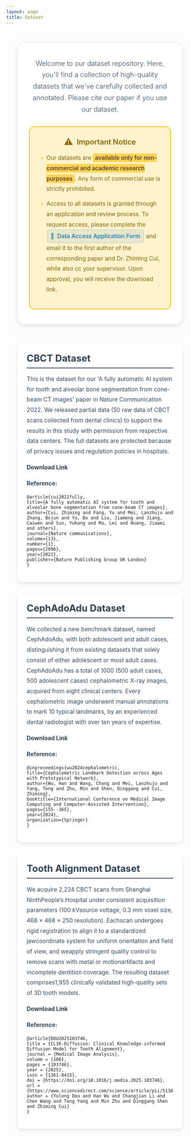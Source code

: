 ```yaml
---
layout: page
title: Dataset
---
```


<style>
    .dataset-container {
        max-width: 900px;
        margin: 0 auto;
        padding: 30px;
    }
    .dataset-item {
        background-color: #ffffff;
        border-radius: 12px;
        padding: 25px;
        margin-bottom: 30px;
        box-shadow: 0 4px 8px rgba(0,0,0,0.1);
        transition: transform 0.3s ease, box-shadow 0.3s ease;
    }
    .dataset-item:hover {
        transform: translateY(-5px);
        box-shadow: 0 6px 12px rgba(0,0,0,0.15);
    }
    .dataset-item h2 {
        color: #2c3e50;
        margin-top: 0;
        font-size: 1.8em;
        border-bottom: 2px solid #2c3e50;;
        padding-bottom: 10px;
        margin-bottom: 15px;
    }
    .dataset-item p {
        color: #34495e;
        line-height: 1.8;
        font-size: 1.1em;
    }
    .dataset-item a {
        color: #2c3e50;;
        text-decoration: none;
        font-weight: bold;
        transition: color 0.3s ease;
    }
    .dataset-item a:hover {
        color: #2980b9;
        text-decoration: underline;
    }
    .intro {
        text-align: center;
        margin-bottom: 50px;
        background: #ffffff;
        color: #2c3e50;
        padding: 40px 30px;
        border-radius: 20px;
        box-shadow: 0 4px 12px rgba(0,0,0,0.1);
        border: 1px solid #e8e8e8;
    }
    .intro h1 {
        color: #2c3e50;
        font-size: 2.8em;
        margin-bottom: 20px;
        font-weight: 300;
        text-shadow: 0 2px 4px rgba(0,0,0,0.1);
    }
    .intro .welcome-text {
        color: #34495e;
        font-size: 1.3em;
        line-height: 1.7;
        max-width: 750px;
        margin: 0 auto 30px auto;
        font-weight: 300;
    }
    .notice-box {
        background: #fff3cd;
        border: 2px solid #ffc107;
        border-radius: 15px;
        padding: 25px;
        margin-top: 30px;
    }
    .notice-title {
        color: #856404;
        font-size: 1.4em;
        font-weight: 600;
        margin-bottom: 15px;
        display: flex;
        align-items: center;
        justify-content: center;
        gap: 10px;
    }
    .notice-title::before {
        content: "⚠️";
        font-size: 1.2em;
    }
    .notice-content {
        color: #856404;
        text-align: left;
        line-height: 1.8;
        font-size: 1.1em;
    }
    .notice-content ul {
        margin: 0;
        padding-left: 20px;
    }
    .notice-content li {
        margin-bottom: 12px;
        list-style-type: none;
        position: relative;
    }
    .notice-content li::before {
        content: "•";
        color: #ffc107;
        font-weight: bold;
        position: absolute;
        left: -15px;
    }
    .highlight-text {
        background: #ffd54f;
        padding: 2px 6px;
        border-radius: 4px;
        font-weight: 600;
        color: #5d4037;
    }
    .notice-content a {
        color: #2980b9;
        text-decoration: none;
        font-weight: 600;
        background: rgba(41, 128, 185, 0.1);
        padding: 3px 8px;
        border-radius: 6px;
        border: 1px solid rgba(41, 128, 185, 0.3);
        transition: all 0.3s ease;
        display: inline-block;
        margin: 0 2px;
    }
    .notice-content a:hover {
        background: #2980b9;
        color: white;
        border-color: #2980b9;
        transform: translateY(-1px);
        box-shadow: 0 2px 4px rgba(41, 128, 185, 0.3);
    }
    .notice-content a::before {
        content: "📄 ";
        margin-right: 4px;
    }
</style>

<div class="dataset-container">
    <div class="intro">
        <p class="welcome-text">
            Welcome to our dataset repository. Here, you'll find a collection of high-quality datasets that we've carefully collected and annotated. Please cite our paper if you use our dataset.
        </p>
        <div class="notice-box">
            <div class="notice-title">Important Notice</div>
            <div class="notice-content">
                <ul>
                    <li>Our datasets are <span class="highlight-text">available only for non-commercial and academic research purposes</span>. Any form of commercial use is strictly prohibited.</li>
                    <li>Access to all datasets is granted through an application and review process. To request access, please complete the <a href="./assets/data-request-form.pdf">Data Access Application Form</a> and email it to the first author of the corresponding paper and Dr. Zhiming Cui, while also cc your supervisor. Upon approval, you will receive the download link.</li>
                </ul>
            </div>
        </div>
    </div>
    <div class="dataset-item">
        <h2>CBCT Dataset</h2>
        <p>This is the dataset for our 'A fully automatic AI system for tooth and alveolar bone segmentation from cone-beam CT images' paper in  Nature Communication 2022. We released partial data (50 raw data of CBCT scans collected from dental clinics) to support the results in this study with permission from respective data centers. The full datasets are protected because of privacy issues and regulation policies in hospitals. </p>
        <p><a href="https://github.com/ErdanC/Tooth-and-alveolar-bone-segmentation-from-CBCT">Download Link</a></p>
        <p><strong>Reference:</strong></p>
        <pre><code>@article{cui2022fully,
title={A fully automatic AI system for tooth and alveolar bone segmentation from cone-beam CT images},
author={Cui, Zhiming and Fang, Yu and Mei, Lanzhuju and Zhang, Bojun and Yu, Bo and Liu, Jiameng and Jiang, Caiwen and Sun, Yuhang and Ma, Lei and Huang, Jiawei and others},
journal={Nature communications},
volume={13},
number={1},
pages={2096},
year={2022},
publisher={Nature Publishing Group UK London}
}</code></pre>
    </div>
    <div class="dataset-item">
        <h2>CephAdoAdu Dataset</h2>
        <p>We collected a new benchmark dataset, named CephAdoAdu, with both adolescent and adult cases, distinguishing it from existing datasets that solely consist of either adolescent or most adult cases. CephAdoAdu has a total of 1000 (500 adult cases, 500 adolescent cases) cephalometric X-ray images, acquired from eight clinical centers. Every cephalometric image underwent manual annotations to mark 10 typical landmarks, by an experienced dental radiologist with over ten years of expertise.</p>
        <p><a href="https://github.com/ShanghaiTech-IMPACT/CeLDA/">Download Link</a></p>
        <p><strong>Reference:</strong></p>
        <pre><code>@inproceedings{wu2024cephalometric,
title={Cephalometric Landmark Detection across Ages with Prototypical Network},
author={Wu, Han and Wang, Chong and Mei, Lanzhuju and Yang, Tong and Zhu, Min and Shen, Dinggang and Cui, Zhiming},
booktitle={International Conference on Medical Image Computing and Computer-Assisted Intervention},
pages={155--165},
year={2024},
organization={Springer}
}</code></pre>
    </div>
    <div class="dataset-item">
        <h2>Tooth Alignment Dataset</h2>
        <p>We acquire 2,224 CBCT scans from Shanghai NinthPeople’s Hospital under consistent acquisition parameters (100 kVsource voltage, 0.3 mm voxel size, 468 × 468 × 250 resolution). Eachscan undergoes rigid registration to align it to a standardized jawcoordinate system for uniform orientation and field of view, and weapply stringent quality control to remove scans with metal or motionartifacts and incomplete dentition coverage. The resulting dataset comprises1,955 clinically validated high-quality sets of 3D tooth models.</p>
        <p><a href="https://github.com/ShanghaiTech-IMPACT/CLIK-Diffusion">Download Link</a></p>
        <p><strong>Reference:</strong></p>
        <pre><code>@article{DOU2025103746,
title = {CLIK-Diffusion: Clinical Knowledge-informed Diffusion Model for Tooth Alignment},
journal = {Medical Image Analysis},
volume = {106},
pages = {103746},
year = {2025},
issn = {1361-8415},
doi = {https://doi.org/10.1016/j.media.2025.103746},
url = {https://www.sciencedirect.com/science/article/pii/S1361841525002932},
author = {Yulong Dou and Han Wu and Changjian Li and Chen Wang and Tong Yang and Min Zhu and Dinggang Shen and Zhiming Cui}
}</code></pre>
    </div>
</div>
